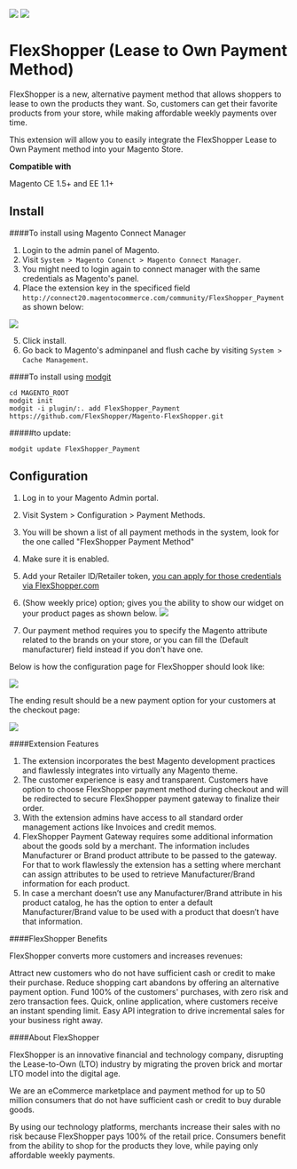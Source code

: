 [![](assets/flexshopper.png)](https://merchants.flexshopper.com)
[![](assets/benefits.png)](https://merchants.flexshopper.com)

# FlexShopper (Lease to Own Payment Method)
FlexShopper is a new, alternative payment method that allows shoppers to lease to own the products they want. So, customers can get their favorite products from your store, while making affordable weekly payments over time.

This extension will allow you to easily integrate the FlexShopper Lease to Own Payment method into your Magento Store.

**Compatible with**

Magento CE 1.5+ and EE 1.1+

Install
-------
####To install using Magento Connect Manager
1. Login to the admin panel of Magento.
2. Visit `System > Magento Conenct > Magento Connect Manager`.
3. You might need to login again to connect manager with the same credentials as Magento's panel.
4. Place the extension key in the specificed field `http://connect20.magentocommerce.com/community/FlexShopper_Payment` as shown below:

[![](assets/magento_connect.png)](https://merchants.flexshopper.com)

5. Click install.
6. Go back to Magento's adminpanel and flush cache by visiting `System > Cache Management`.

####To install using [modgit](https://github.com/jreinke/modgit)

```
cd MAGENTO_ROOT
modgit init
modgit -i plugin/:. add FlexShopper_Payment https://github.com/FlexShopper/Magento-FlexShopper.git
```
#####to update:
```
modgit update FlexShopper_Payment
```

Configuration
---------

1. Log in to your Magento Admin portal.
2. Visit System > Configuration > Payment Methods.
3. You will be shown a list of all payment methods in the system, look for the one called "FlexShopper Payment Method"
4. Make sure it is enabled.
5. Add your Retailer ID/Retailer token, [you can apply for those credentials via FlexShopper.com](https://merchants.flexshopper.com/)
6. (Show weekly price) option; gives you the ability to show our widget on your product pages as shown below. 
[![](assets/widget.png)](https://merchants.flexshopper.com)

7. Our payment method requires you to specify the Magento attribute related to the brands on your store, or you can fill the (Default manufacturer) field instead if you don't have one.

Below is how the configuration page for FlexShopper should look like:

[![](assets/payment_method.png)](https://merchants.flexshopper.com)

The ending result should be a new payment option for your customers at the checkout page:

[![](assets/payment_checkout.png)](https://merchants.flexshopper.com)

####Extension Features

1. The extension incorporates the best Magento development practices and flawlessly integrates into virtually any Magento theme.
2. The customer experience is easy and transparent. Customers have option to choose FlexShopper payment method during checkout and will be redirected to secure FlexShopper payment gateway to finalize their order.
3. With the extension admins have access to all standard order management actions like Invoices and credit memos.
4. FlexShopper Payment Gateway requires some additional information about the goods sold by a merchant. The information includes Manufacturer or Brand product attribute to be passed to the gateway. For that to work flawlessly the extension has a setting where merchant can assign attributes to be used to retrieve Manufacturer/Brand information for each product.
5. In case a merchant doesn’t use any Manufacturer/Brand attribute in his product catalog, he has the option to enter a default Manufacturer/Brand value to be used with a product that doesn’t have that information.

####FlexShopper Benefits

FlexShopper converts more customers and increases revenues:

Attract new customers who do not have sufficient cash or credit to make their purchase.
Reduce shopping cart abandons by offering an alternative payment option.
Fund 100% of the customers' purchases, with zero risk and zero transaction fees.
Quick, online application, where customers receive an instant spending limit.
Easy API integration to drive incremental sales for your business right away.

####About FlexShopper

FlexShopper is an innovative financial and technology company, disrupting the Lease-to-Own (LTO) industry by migrating the proven brick and mortar LTO model into the digital age.

We are an eCommerce marketplace and payment method for up to 50 million consumers that do not have sufficient cash or credit to buy durable goods.

By using our technology platforms, merchants increase their sales with no risk because FlexShopper pays 100% of the retail price. Consumers benefit from the ability to shop for the products they love, while paying only affordable weekly payments.
